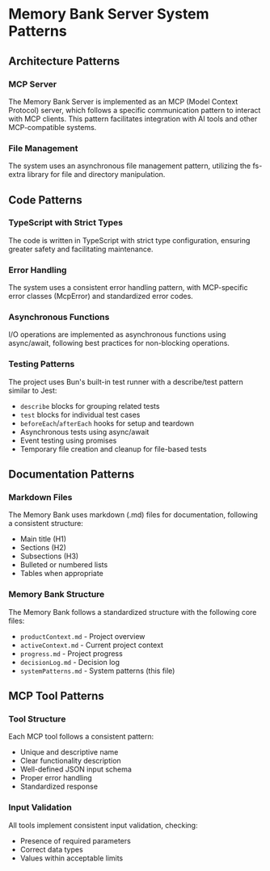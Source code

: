 # Memory Bank Server System Patterns

## Architecture Patterns

### MCP Server

The Memory Bank Server is implemented as an MCP (Model Context Protocol) server, which follows a specific communication pattern to interact with MCP clients. This pattern facilitates integration with AI tools and other MCP-compatible systems.

### File Management

The system uses an asynchronous file management pattern, utilizing the fs-extra library for file and directory manipulation.

## Code Patterns

### TypeScript with Strict Types

The code is written in TypeScript with strict type configuration, ensuring greater safety and facilitating maintenance.

### Error Handling

The system uses a consistent error handling pattern, with MCP-specific error classes (McpError) and standardized error codes.

### Asynchronous Functions

I/O operations are implemented as asynchronous functions using async/await, following best practices for non-blocking operations.

### Testing Patterns

The project uses Bun's built-in test runner with a describe/test pattern similar to Jest:

- `describe` blocks for grouping related tests
- `test` blocks for individual test cases
- `beforeEach`/`afterEach` hooks for setup and teardown
- Asynchronous tests using async/await
- Event testing using promises
- Temporary file creation and cleanup for file-based tests

## Documentation Patterns

### Markdown Files

The Memory Bank uses markdown (.md) files for documentation, following a consistent structure:

- Main title (H1)
- Sections (H2)
- Subsections (H3)
- Bulleted or numbered lists
- Tables when appropriate

### Memory Bank Structure

The Memory Bank follows a standardized structure with the following core files:

- `productContext.md` - Project overview
- `activeContext.md` - Current project context
- `progress.md` - Project progress
- `decisionLog.md` - Decision log
- `systemPatterns.md` - System patterns (this file)

## MCP Tool Patterns

### Tool Structure

Each MCP tool follows a consistent pattern:

- Unique and descriptive name
- Clear functionality description
- Well-defined JSON input schema
- Proper error handling
- Standardized response

### Input Validation

All tools implement consistent input validation, checking:

- Presence of required parameters
- Correct data types
- Values within acceptable limits
